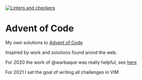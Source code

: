 [![Linters and checkers](https://github.com/DanielNoord/adventofcode/actions/workflows/main.yml/badge.svg)](https://github.com/DanielNoord/adventofcode/actions/workflows/main.yml)

# Advent of Code
My own solutions to [Advent of Code](https://adventofcode.com)

Inspired by work and solutions found arond the web.

For 2020 the work of @warbaque was really helpful, see [here](https://github.com/warbaque/adventofcode-2020)

For 2021 I set the goal of writing all challenges in VIM
